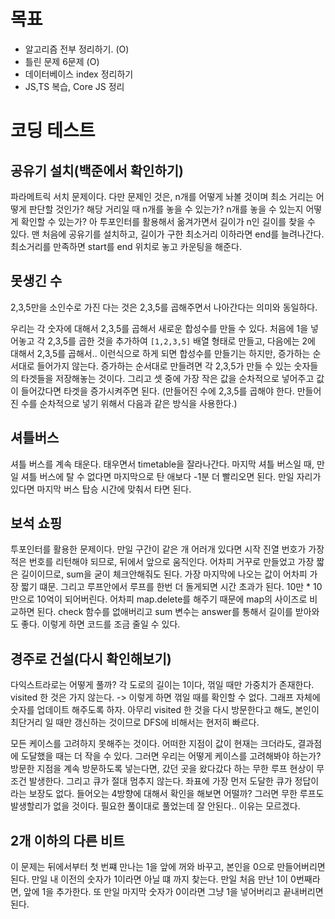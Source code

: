 # 목표

- 알고리즘 전부 정리하기. (O)
- 틀린 문제 6문제 (O)
- 데이터베이스 index 정리하기
- JS,TS 복습, Core JS 정리

# 코딩 테스트

## 공유기 설치(백준에서 확인하기)

파라메트릭 서치 문제이다. 다만 문제인 것은, n개를 어떻게 놔볼 것이며 최소 거리는 어떻게 판단할 것인가?
해당 거리일 때 n개를 놓을 수 있는가? n개를 놓을 수 있는지 어떻게 확인할 수 있는가? 아 투포인터를 활용해서 옮겨가면서 길이가 n인 길이를 찾을 수 있다. 맨 처음에 공유기를 설치하고, 길이가 구한 최소거리 이하라면 end를 늘려나간다. 최소거리를 만족하면 start를 end 위치로 놓고 카운팅을 해준다.

## 못생긴 수

2,3,5만을 소인수로 가진 다는 것은 2,3,5를 곱해주면서 나아간다는 의미와 동일하다.

우리는 각 숫자에 대해서 2,3,5를 곱해서 새로운 합성수를 만들 수 있다. 처음에 1을 넣어놓고 각 2,3,5를 곱한 것을 추가하여 `[1,2,3,5]` 배열 형태로 만들고, 다음에는 2에 대해서 2,3,5를 곱해서.. 이런식으로 하게 되면 합성수를 만들기는 하지만, 증가하는 순서대로 들어가지 않는다. 증가하는 순서대로 만들려면 각 2,3,5가 만들 수 있는 숫자들의 타겟들을 저장해놓는 것이다. 그리고 셋 중에 가장 작은 값을 순차적으로 넣어주고 값이 들어갔다면 타겟을 증가시켜주면 된다. (만들어진 수에 2,3,5를 곱해야 한다. 만들어진 수를 순차적으로 넣기 위해서 다음과 같은 방식을 사용한다.)

## 셔틀버스

셔틀 버스를 계속 태운다. 태우면서 timetable을 잘라나간다. 마지막 셔틀 버스일 때, 만일 셔틀 버스에 탈 수 없다면 마지막으로 탄 애보다 -1분 더 빨리오면 된다. 만일 자리가 있다면 마지막 버스 탑승 시간에 맞춰서 타면 된다.

## 보석 쇼핑

투포인터를 활용한 문제이다. 만일 구간이 같은 개 어러개 있다면 시작 진열 번호가 가장 적은 번호를 리턴해야 되므로, 뒤에서 앞으로 움직인다.
어차피 거꾸로 만들었고 가장 짧은 길이이므로, sum을 굳이 체크안해줘도 된다. 가장 마지막에 나오는 값이 어차피 가장 짧기 떄문.
그리고 루프안에서 루프를 한번 더 돌게되면 시간 초과가 된다. 10만 \* 10만으로 10억이 되어버린다. 어차피 map.delete를 해주기 때문에 map의 사이즈로 비교하면 된다. check 함수를 없애버리고 sum 변수는 answer를 통해서 길이를 받아와도 좋다. 이렇게 하면 코드를 조금 줄일 수 있다.

## 경주로 건설(다시 확인해보기)

다익스트라로는 어떻게 풀까?
각 도로의 길이는 1이다, 꺾일 때만 가중치가 존재한다. visited 한 것은 가지 않는다. -> 이렇게 하면 꺾일 때를 확인할 수 없다. 그래프 자체에 숫자를 업데이트 해주도록 하자.
아무리 visited 한 것을 다시 방문한다고 해도, 본인이 최단거리 일 때만 갱신하는 것이므로 DFS에 비해서는 현저히 빠르다.

모든 케이스를 고려하지 못해주는 것이다. 어떠한 지점이 값이 현재는 크더라도, 결과점에 도달했을 때는 더 작을 수 있다.
그러면 우리는 어떻게 케이스를 고려해봐야 하는가? 방문한 지점을 계속 방문하도록 넣는다면, 갔던 곳을 왔다갔다 하는 무한 루프 현상이 무조건 발생한다. 그리고 큐가 절대 멈추지 않는다. 좌표에 가장 먼저 도달한 큐가 정답이라는 보장도 없다. 들어오는 4방향에 대해서 확인을 해보면 어떨까? 그러면 무한 루프도 발생할리가 없을 것이다. 필요한 풀이대로 풀었는데 잘 안된다.. 이유는 모르겠다.

## 2개 이하의 다른 비트

이 문제는 뒤에서부터 첫 번쨰 만나는 1을 앞에 꺼와 바꾸고, 본인을 0으로 만들어버리면 된다. 만일 내 이전의 숫자가 1이라면 아닐 떄 까지 찾는다.
만일 처음 만난 1이 0번째라면, 앞에 1을 추가한다.
또 만일 마지막 숫자가 0이라면 그냥 1을 넣어버리고 끝내버리면 된다.
